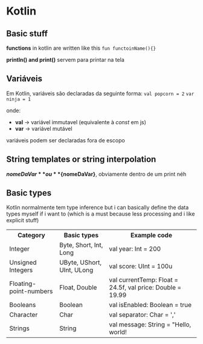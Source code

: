 # Kotlin

## Basic stuff

**functions** in kotlin are written like this `fun functoinName(){}`

**println() and print()** servem para printar na tela

## Variáveis

Em Kotlin, variáveis são declaradas da seguinte forma:
`val popcorn = 2`
`var ninja = 1`
 
onde:
- **val** -> variável immutavel (equivalente à *const* em js)
- **var** -> variável mutável

variáveis podem ser declaradas fora de escopo

## String templates or string interpolation

**$nomeDaVar** ou **${nomeDaVar}**, obviamente dentro de um print néh

## Basic types

Kotlin normalmente tem type inference but i can basically define the data types myself if i want to (which is a must because less processing and i like explicit stuff)

<table>
    <tr>
        <th>Category</th>
        <th>Basic types</th>
        <th>Example code</th>
    </tr>
    <tr>
        <td>Integer</td>
        <td>Byte, Short, Int, Long</td>
        <td>val year: Int = 200</td>
    </tr>
    <tr>
        <td>Unsigned Integers</td>
        <td>UByte, UShort, UInt, ULong</td>
        <td>val score: UInt = 100u</td>
    </tr>
    <tr>
        <td>Floating-point-numbers</td>
        <td>Float, Double</td>
        <td>val currentTemp: Float = 24.5f, val price: Double = 19.99</td>
    </tr>
    <tr>
        <td>Booleans</td>
        <td>Boolean</td>
        <td>val isEnabled: Boolean = true</td>
    </tr>
    <tr>
        <td>Character</td>
        <td>Char</td>
        <td>val separator: Char = ','</td>
    </tr>
    <tr>
        <td>Strings</td>
        <td>String</td>
        <td>val message: String = "Hello, world!</td>
    </tr>
</table>